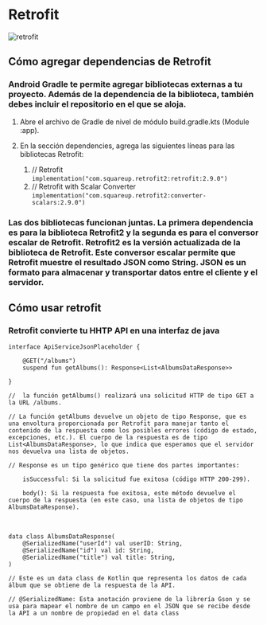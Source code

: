 # Retrofit
![retrofit](retrofit.png)
## Cómo agregar dependencias de Retrofit
### Android Gradle te permite agregar bibliotecas externas a tu proyecto. Además de la dependencia de la biblioteca, también debes incluir el repositorio en el que se aloja.

1. Abre el archivo de Gradle de nivel de módulo build.gradle.kts (Module :app).
2. En la sección dependencies, agrega las siguientes líneas para las bibliotecas Retrofit:

    1. // Retrofit  
    `implementation("com.squareup.retrofit2:retrofit:2.9.0")`
    2. // Retrofit with Scalar Converter
    `implementation("com.squareup.retrofit2:converter-scalars:2.9.0")`

### Las dos bibliotecas funcionan juntas. La primera dependencia es para la biblioteca Retrofit2 y la segunda es para el conversor escalar de Retrofit. Retrofit2 es la versión actualizada de la biblioteca de Retrofit. Este conversor escalar permite que Retrofit muestre el resultado JSON como String. JSON es un formato para almacenar y transportar datos entre el cliente y el servidor.

## Cómo usar retrofit

### Retrofit convierte tu HHTP API en una interfaz de java

    interface ApiServiceJsonPlaceholder {

        @GET("/albums") 
        suspend fun getAlbums(): Response<List<AlbumsDataResponse>> 
    
    }

    //  la función getAlbums() realizará una solicitud HTTP de tipo GET a la URL /albums.

    // La función getAlbums devuelve un objeto de tipo Response, que es una envoltura proporcionada por Retrofit para manejar tanto el contenido de la respuesta como los posibles errores (código de estado, excepciones, etc.). El cuerpo de la respuesta es de tipo List<AlbumsDataResponse>, lo que indica que esperamos que el servidor nos devuelva una lista de objetos.

    // Response es un tipo genérico que tiene dos partes importantes:

        isSuccessful: Si la solicitud fue exitosa (código HTTP 200-299).

        body(): Si la respuesta fue exitosa, este método devuelve el cuerpo de la respuesta (en este caso, una lista de objetos de tipo AlbumsDataResponse).
<br>

    data class AlbumsDataResponse(
        @SerializedName("userId") val userID: String,
        @SerializedName("id") val id: String,
        @SerializedName("title") val title: String,
    )

    // Este es un data class de Kotlin que representa los datos de cada álbum que se obtiene de la respuesta de la API.

    // @SerializedName: Esta anotación proviene de la librería Gson y se usa para mapear el nombre de un campo en el JSON que se recibe desde la API a un nombre de propiedad en el data class
